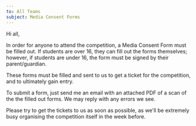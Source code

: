 ```yaml
---
to: All Teams
subject: Media Consent Forms
---
```


Hi all,

In order for anyone to attend the competition, a Media Consent Form must be filled out. If students are over 16, they can fill out the forms themselves; however, if students are under 16, the form must be signed by their parent/guardian.

These forms must be filled and sent to us to get a ticket for the competition, and to ultimately gain entry.

To submit a form, just send me an email with an attached PDF of a scan of the the filled out forms. We may reply with any errors we see.

Please try to get the tickets to us as soon as possible, as we'll be extremely busy organising the competition itself in the week before.
